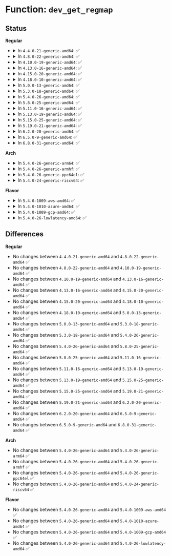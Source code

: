 # Function: <code>dev_get_regmap</code>

## Status
<b>Regular</b>
<ul>
<li>
<details>
<summary>In <code>4.4.0-21-generic-amd64</code>: ✅</summary>

```c
struct regmap * dev_get_regmap(struct device * dev, const char * name)
```

```json
{
  "name": "dev_get_regmap",
  "collision_type": "Unique Global",
  "inline_type": "No",
  "funcs": [
    {
      "addr": 18446744071584491728,
      "name": "dev_get_regmap",
      "external": true,
      "loc": "drivers/base/regmap/regmap.c:1126",
      "file": "drivers/base/regmap/regmap.c",
      "inline": "seen, unknown",
      "caller_inline": [],
      "caller_func": []
    }
  ],
  "symbols": [
    {
      "addr": 18446744071584491728,
      "name": "dev_get_regmap",
      "section": ".text",
      "bind": "STB_GLOBAL",
      "size": 45
    }
  ]
}
```
</details>
</li>
<li>
<details>
<summary>In <code>4.8.0-22-generic-amd64</code>: ✅</summary>

```c
struct regmap * dev_get_regmap(struct device * dev, const char * name)
```

```json
{
  "name": "dev_get_regmap",
  "collision_type": "Unique Global",
  "inline_type": "No",
  "funcs": [
    {
      "addr": 18446744071584838304,
      "name": "dev_get_regmap",
      "external": true,
      "loc": "drivers/base/regmap/regmap.c:1227",
      "file": "drivers/base/regmap/regmap.c",
      "inline": "seen, unknown",
      "caller_inline": [],
      "caller_func": []
    }
  ],
  "symbols": [
    {
      "addr": 18446744071584838304,
      "name": "dev_get_regmap",
      "section": ".text",
      "bind": "STB_GLOBAL",
      "size": 45
    }
  ]
}
```
</details>
</li>
<li>
<details>
<summary>In <code>4.10.0-19-generic-amd64</code>: ✅</summary>

```c
struct regmap * dev_get_regmap(struct device * dev, const char * name)
```

```json
{
  "name": "dev_get_regmap",
  "collision_type": "Unique Global",
  "inline_type": "No",
  "funcs": [
    {
      "addr": 18446744071585031600,
      "name": "dev_get_regmap",
      "external": true,
      "loc": "drivers/base/regmap/regmap.c:1259",
      "file": "drivers/base/regmap/regmap.c",
      "inline": "seen, unknown",
      "caller_inline": [],
      "caller_func": []
    }
  ],
  "symbols": [
    {
      "addr": 18446744071585031600,
      "name": "dev_get_regmap",
      "section": ".text",
      "bind": "STB_GLOBAL",
      "size": 45
    }
  ]
}
```
</details>
</li>
<li>
<details>
<summary>In <code>4.13.0-16-generic-amd64</code>: ✅</summary>

```c
struct regmap * dev_get_regmap(struct device * dev, const char * name)
```

```json
{
  "name": "dev_get_regmap",
  "collision_type": "Unique Global",
  "inline_type": "No",
  "funcs": [
    {
      "addr": 18446744071585116048,
      "name": "dev_get_regmap",
      "external": true,
      "loc": "drivers/base/regmap/regmap.c:1262",
      "file": "drivers/base/regmap/regmap.c",
      "inline": "seen, unknown",
      "caller_inline": [],
      "caller_func": []
    }
  ],
  "symbols": [
    {
      "addr": 18446744071585116048,
      "name": "dev_get_regmap",
      "section": ".text",
      "bind": "STB_GLOBAL",
      "size": 45
    }
  ]
}
```
</details>
</li>
<li>
<details>
<summary>In <code>4.15.0-20-generic-amd64</code>: ✅</summary>

```c
struct regmap * dev_get_regmap(struct device * dev, const char * name)
```

```json
{
  "name": "dev_get_regmap",
  "collision_type": "Unique Global",
  "inline_type": "No",
  "funcs": [
    {
      "addr": 18446744071585542480,
      "name": "dev_get_regmap",
      "external": true,
      "loc": "drivers/base/regmap/regmap.c:1341",
      "file": "drivers/base/regmap/regmap.c",
      "inline": "seen, unknown",
      "caller_inline": [],
      "caller_func": []
    }
  ],
  "symbols": [
    {
      "addr": 18446744071585542480,
      "name": "dev_get_regmap",
      "section": ".text",
      "bind": "STB_GLOBAL",
      "size": 45
    }
  ]
}
```
</details>
</li>
<li>
<details>
<summary>In <code>4.18.0-10-generic-amd64</code>: ✅</summary>

```c
struct regmap * dev_get_regmap(struct device * dev, const char * name)
```

```json
{
  "name": "dev_get_regmap",
  "collision_type": "Unique Global",
  "inline_type": "No",
  "funcs": [
    {
      "addr": 18446744071585786464,
      "name": "dev_get_regmap",
      "external": true,
      "loc": "drivers/base/regmap/regmap.c:1356",
      "file": "drivers/base/regmap/regmap.c",
      "inline": "seen, unknown",
      "caller_inline": [],
      "caller_func": []
    }
  ],
  "symbols": [
    {
      "addr": 18446744071585786464,
      "name": "dev_get_regmap",
      "section": ".text",
      "bind": "STB_GLOBAL",
      "size": 45
    }
  ]
}
```
</details>
</li>
<li>
<details>
<summary>In <code>5.0.0-13-generic-amd64</code>: ✅</summary>

```c
struct regmap * dev_get_regmap(struct device * dev, const char * name)
```

```json
{
  "name": "dev_get_regmap",
  "collision_type": "Unique Global",
  "inline_type": "No",
  "funcs": [
    {
      "addr": 18446744071585919584,
      "name": "dev_get_regmap",
      "external": true,
      "loc": "drivers/base/regmap/regmap.c:1394",
      "file": "drivers/base/regmap/regmap.c",
      "inline": "seen, unknown",
      "caller_inline": [],
      "caller_func": [
        "drivers/regulator/core.c:regulator_register",
        "drivers/regulator/core.c:regulator_register",
        "drivers/regulator/core.c:regulator_register"
      ]
    }
  ],
  "symbols": [
    {
      "addr": 18446744071585919584,
      "name": "dev_get_regmap",
      "section": ".text",
      "bind": "STB_GLOBAL",
      "size": 41
    }
  ]
}
```
</details>
</li>
<li>
<details>
<summary>In <code>5.3.0-18-generic-amd64</code>: ✅</summary>

```c
struct regmap * dev_get_regmap(struct device * dev, const char * name)
```

```json
{
  "name": "dev_get_regmap",
  "collision_type": "Unique Global",
  "inline_type": "No",
  "funcs": [
    {
      "addr": 18446744071586161600,
      "name": "dev_get_regmap",
      "external": true,
      "loc": "drivers/base/regmap/regmap.c:1390",
      "file": "drivers/base/regmap/regmap.c",
      "inline": "seen, unknown",
      "caller_inline": [],
      "caller_func": [
        "drivers/regulator/core.c:regulator_register",
        "drivers/regulator/core.c:regulator_register",
        "drivers/regulator/core.c:regulator_register"
      ]
    }
  ],
  "symbols": [
    {
      "addr": 18446744071586161600,
      "name": "dev_get_regmap",
      "section": ".text",
      "bind": "STB_GLOBAL",
      "size": 41
    }
  ]
}
```
</details>
</li>
<li>
<details>
<summary>In <code>5.4.0-26-generic-amd64</code>: ✅</summary>

```c
struct regmap * dev_get_regmap(struct device * dev, const char * name)
```

```json
{
  "name": "dev_get_regmap",
  "collision_type": "Unique Global",
  "inline_type": "No",
  "funcs": [
    {
      "addr": 18446744071586310000,
      "name": "dev_get_regmap",
      "external": true,
      "loc": "drivers/base/regmap/regmap.c:1390",
      "file": "drivers/base/regmap/regmap.c",
      "inline": "seen, unknown",
      "caller_inline": [],
      "caller_func": [
        "drivers/regulator/core.c:regulator_register",
        "drivers/regulator/core.c:regulator_register",
        "drivers/regulator/core.c:regulator_register"
      ]
    }
  ],
  "symbols": [
    {
      "addr": 18446744071586310000,
      "name": "dev_get_regmap",
      "section": ".text",
      "bind": "STB_GLOBAL",
      "size": 41
    }
  ]
}
```
</details>
</li>
<li>
<details>
<summary>In <code>5.8.0-25-generic-amd64</code>: ✅</summary>

```c
struct regmap * dev_get_regmap(struct device * dev, const char * name)
```

```json
{
  "name": "dev_get_regmap",
  "collision_type": "Unique Global",
  "inline_type": "No",
  "funcs": [
    {
      "addr": 18446744071587079792,
      "name": "dev_get_regmap",
      "external": true,
      "loc": "drivers/base/regmap/regmap.c:1384",
      "file": "drivers/base/regmap/regmap.c",
      "inline": "seen, unknown",
      "caller_inline": [],
      "caller_func": [
        "drivers/regulator/core.c:regulator_register",
        "drivers/regulator/core.c:regulator_register",
        "drivers/regulator/core.c:regulator_register"
      ]
    }
  ],
  "symbols": [
    {
      "addr": 18446744071587079792,
      "name": "dev_get_regmap",
      "section": ".text",
      "bind": "STB_GLOBAL",
      "size": 41
    }
  ]
}
```
</details>
</li>
<li>
<details>
<summary>In <code>5.11.0-16-generic-amd64</code>: ✅</summary>

```c
struct regmap * dev_get_regmap(struct device * dev, const char * name)
```

```json
{
  "name": "dev_get_regmap",
  "collision_type": "Unique Global",
  "inline_type": "No",
  "funcs": [
    {
      "addr": 18446744071587165440,
      "name": "dev_get_regmap",
      "external": true,
      "loc": "drivers/base/regmap/regmap.c:1530",
      "file": "drivers/base/regmap/regmap.c",
      "inline": "seen, unknown",
      "caller_inline": [],
      "caller_func": [
        "drivers/regulator/core.c:regulator_register",
        "drivers/regulator/core.c:regulator_register",
        "drivers/regulator/core.c:regulator_register"
      ]
    }
  ],
  "symbols": [
    {
      "addr": 18446744071587165440,
      "name": "dev_get_regmap",
      "section": ".text",
      "bind": "STB_GLOBAL",
      "size": 41
    }
  ]
}
```
</details>
</li>
<li>
<details>
<summary>In <code>5.13.0-19-generic-amd64</code>: ✅</summary>

```c
struct regmap * dev_get_regmap(struct device * dev, const char * name)
```

```json
{
  "name": "dev_get_regmap",
  "collision_type": "Unique Global",
  "inline_type": "No",
  "funcs": [
    {
      "addr": 18446744071587052960,
      "name": "dev_get_regmap",
      "external": true,
      "loc": "drivers/base/regmap/regmap.c:1530",
      "file": "drivers/base/regmap/regmap.c",
      "inline": "seen, unknown",
      "caller_inline": [],
      "caller_func": [
        "drivers/regulator/core.c:regulator_register",
        "drivers/regulator/core.c:regulator_register",
        "drivers/regulator/core.c:regulator_register"
      ]
    }
  ],
  "symbols": [
    {
      "addr": 18446744071587052960,
      "name": "dev_get_regmap",
      "section": ".text",
      "bind": "STB_GLOBAL",
      "size": 41
    }
  ]
}
```
</details>
</li>
<li>
<details>
<summary>In <code>5.15.0-25-generic-amd64</code>: ✅</summary>

```c
struct regmap * dev_get_regmap(struct device * dev, const char * name)
```

```json
{
  "name": "dev_get_regmap",
  "collision_type": "Unique Global",
  "inline_type": "No",
  "funcs": [
    {
      "addr": 18446744071587622960,
      "name": "dev_get_regmap",
      "external": true,
      "loc": "drivers/base/regmap/regmap.c:1571",
      "file": "drivers/base/regmap/regmap.c",
      "inline": "seen, unknown",
      "caller_inline": [],
      "caller_func": [
        "drivers/regulator/core.c:regulator_register",
        "drivers/regulator/core.c:regulator_register",
        "drivers/regulator/core.c:regulator_register"
      ]
    }
  ],
  "symbols": [
    {
      "addr": 18446744071587622960,
      "name": "dev_get_regmap",
      "section": ".text",
      "bind": "STB_GLOBAL",
      "size": 41
    }
  ]
}
```
</details>
</li>
<li>
<details>
<summary>In <code>5.19.0-21-generic-amd64</code>: ✅</summary>

```c
struct regmap * dev_get_regmap(struct device * dev, const char * name)
```

```json
{
  "name": "dev_get_regmap",
  "collision_type": "Unique Global",
  "inline_type": "No",
  "funcs": [
    {
      "addr": 18446744071588964992,
      "name": "dev_get_regmap",
      "external": true,
      "loc": "drivers/base/regmap/regmap.c:1590",
      "file": "drivers/base/regmap/regmap.c",
      "inline": "seen, unknown",
      "caller_inline": [],
      "caller_func": [
        "drivers/regulator/core.c:regulator_register",
        "drivers/regulator/core.c:regulator_register",
        "drivers/regulator/core.c:regulator_register"
      ]
    }
  ],
  "symbols": [
    {
      "addr": 18446744071588964992,
      "name": "dev_get_regmap",
      "section": ".text",
      "bind": "STB_GLOBAL",
      "size": 53
    }
  ]
}
```
</details>
</li>
<li>
<details>
<summary>In <code>6.2.0-20-generic-amd64</code>: ✅</summary>

```c
struct regmap * dev_get_regmap(struct device * dev, const char * name)
```

```json
{
  "name": "dev_get_regmap",
  "collision_type": "Unique Global",
  "inline_type": "No",
  "funcs": [
    {
      "addr": 18446744071590482960,
      "name": "dev_get_regmap",
      "external": true,
      "loc": "drivers/base/regmap/regmap.c:1592",
      "file": "drivers/base/regmap/regmap.c",
      "inline": "seen, unknown",
      "caller_inline": [],
      "caller_func": [
        "drivers/regulator/core.c:regulator_register",
        "drivers/regulator/core.c:regulator_register",
        "drivers/regulator/core.c:regulator_register"
      ]
    }
  ],
  "symbols": [
    {
      "addr": 18446744071590482960,
      "name": "dev_get_regmap",
      "section": ".text",
      "bind": "STB_GLOBAL",
      "size": 53
    }
  ]
}
```
</details>
</li>
<li>
<details>
<summary>In <code>6.5.0-9-generic-amd64</code>: ✅</summary>

```c
struct regmap * dev_get_regmap(struct device * dev, const char * name)
```

```json
{
  "name": "dev_get_regmap",
  "collision_type": "Unique Global",
  "inline_type": "No",
  "funcs": [
    {
      "addr": 18446744071590805760,
      "name": "dev_get_regmap",
      "external": true,
      "loc": "drivers/base/regmap/regmap.c:1592",
      "file": "drivers/base/regmap/regmap.c",
      "inline": "seen, unknown",
      "caller_inline": [],
      "caller_func": [
        "drivers/regulator/core.c:regulator_register",
        "drivers/regulator/core.c:regulator_register",
        "drivers/regulator/core.c:regulator_register",
        "drivers/i2c/busses/i2c-designware-platdrv.c:dw_i2c_plat_probe"
      ]
    }
  ],
  "symbols": [
    {
      "addr": 18446744071590805760,
      "name": "dev_get_regmap",
      "section": ".text",
      "bind": "STB_GLOBAL",
      "size": 53
    }
  ]
}
```
</details>
</li>
<li>
<details>
<summary>In <code>6.8.0-31-generic-amd64</code>: ✅</summary>

```c
struct regmap * dev_get_regmap(struct device * dev, const char * name)
```

```json
{
  "name": "dev_get_regmap",
  "collision_type": "Unique Global",
  "inline_type": "No",
  "funcs": [
    {
      "addr": 18446744071591149136,
      "name": "dev_get_regmap",
      "external": true,
      "loc": "drivers/base/regmap/regmap.c:1498",
      "file": "drivers/base/regmap/regmap.c",
      "inline": "seen, unknown",
      "caller_inline": [],
      "caller_func": [
        "drivers/regulator/core.c:regulator_register",
        "drivers/regulator/core.c:regulator_register",
        "drivers/regulator/core.c:regulator_register",
        "drivers/i2c/busses/i2c-designware-platdrv.c:dw_i2c_plat_probe"
      ]
    }
  ],
  "symbols": [
    {
      "addr": 18446744071591149136,
      "name": "dev_get_regmap",
      "section": ".text",
      "bind": "STB_GLOBAL",
      "size": 53
    }
  ]
}
```
</details>
</li>
</ul>
<b>Arch</b>
<ul>
<li>
<details>
<summary>In <code>5.4.0-26-generic-arm64</code>: ✅</summary>

```c
struct regmap * dev_get_regmap(struct device * dev, const char * name)
```

```json
{
  "name": "dev_get_regmap",
  "collision_type": "Unique Global",
  "inline_type": "No",
  "funcs": [
    {
      "addr": 18446603336499144736,
      "name": "dev_get_regmap",
      "external": true,
      "loc": "drivers/base/regmap/regmap.c:1390",
      "file": "drivers/base/regmap/regmap.c",
      "inline": "seen, unknown",
      "caller_inline": [],
      "caller_func": [
        "drivers/regulator/core.c:regulator_register",
        "drivers/regulator/core.c:regulator_register",
        "drivers/regulator/core.c:regulator_register",
        "drivers/power/reset/sc27xx-poweroff.c:sc27xx_poweroff_probe"
      ]
    }
  ],
  "symbols": [
    {
      "addr": 18446603336499144736,
      "name": "dev_get_regmap",
      "section": ".text",
      "bind": "STB_GLOBAL",
      "size": 76
    }
  ]
}
```
</details>
</li>
<li>
<details>
<summary>In <code>5.4.0-26-generic-armhf</code>: ✅</summary>

```c
struct regmap * dev_get_regmap(struct device * dev, const char * name)
```

```json
{
  "name": "dev_get_regmap",
  "collision_type": "Unique Global",
  "inline_type": "No",
  "funcs": [
    {
      "addr": 3231680840,
      "name": "dev_get_regmap",
      "external": true,
      "loc": "drivers/base/regmap/regmap.c:1390",
      "file": "drivers/base/regmap/regmap.c",
      "inline": "seen, unknown",
      "caller_inline": [],
      "caller_func": [
        "drivers/regulator/core.c:regulator_register",
        "drivers/regulator/core.c:regulator_register",
        "drivers/regulator/core.c:regulator_register"
      ]
    }
  ],
  "symbols": [
    {
      "addr": 3231680840,
      "name": "dev_get_regmap",
      "section": ".text",
      "bind": "STB_GLOBAL",
      "size": 56
    }
  ]
}
```
</details>
</li>
<li>
<details>
<summary>In <code>5.4.0-26-generic-ppc64el</code>: ✅</summary>

```c
struct regmap * dev_get_regmap(struct device * dev, const char * name)
```

```json
{
  "name": "dev_get_regmap",
  "collision_type": "Unique Global",
  "inline_type": "No",
  "funcs": [
    {
      "addr": 13835058055292338400,
      "name": "dev_get_regmap",
      "external": true,
      "loc": "drivers/base/regmap/regmap.c:1390",
      "file": "drivers/base/regmap/regmap.c",
      "inline": "seen, unknown",
      "caller_inline": [],
      "caller_func": [
        "drivers/regulator/core.c:regulator_register",
        "drivers/regulator/core.c:regulator_register",
        "drivers/regulator/core.c:regulator_register"
      ]
    }
  ],
  "symbols": [
    {
      "addr": 13835058055292338400,
      "name": "dev_get_regmap",
      "section": ".text",
      "bind": "STB_GLOBAL",
      "size": 84
    }
  ]
}
```
</details>
</li>
<li>
<details>
<summary>In <code>5.4.0-24-generic-riscv64</code>: ✅</summary>

```c
struct regmap * dev_get_regmap(struct device * dev, const char * name)
```

```json
{
  "name": "dev_get_regmap",
  "collision_type": "Unique Global",
  "inline_type": "No",
  "funcs": [
    {
      "addr": 18446743936276448212,
      "name": "dev_get_regmap",
      "external": true,
      "loc": "drivers/base/regmap/regmap.c:1390",
      "file": "drivers/base/regmap/regmap.c",
      "inline": "seen, unknown",
      "caller_inline": [],
      "caller_func": [
        "drivers/regulator/core.c:regulator_register",
        "drivers/regulator/core.c:regulator_register",
        "drivers/regulator/core.c:regulator_register"
      ]
    }
  ],
  "symbols": [
    {
      "addr": 18446743936276448212,
      "name": "dev_get_regmap",
      "section": ".text",
      "bind": "STB_GLOBAL",
      "size": 70
    }
  ]
}
```
</details>
</li>
</ul>
<b>Flavor</b>
<ul>
<li>
<details>
<summary>In <code>5.4.0-1009-aws-amd64</code>: ✅</summary>

```c
struct regmap * dev_get_regmap(struct device * dev, const char * name)
```

```json
{
  "name": "dev_get_regmap",
  "collision_type": "Unique Global",
  "inline_type": "No",
  "funcs": [
    {
      "addr": 18446744071586073248,
      "name": "dev_get_regmap",
      "external": true,
      "loc": "drivers/base/regmap/regmap.c:1390",
      "file": "drivers/base/regmap/regmap.c",
      "inline": "seen, unknown",
      "caller_inline": [],
      "caller_func": [
        "drivers/regulator/core.c:regulator_register",
        "drivers/regulator/core.c:regulator_register",
        "drivers/regulator/core.c:regulator_register"
      ]
    }
  ],
  "symbols": [
    {
      "addr": 18446744071586073248,
      "name": "dev_get_regmap",
      "section": ".text",
      "bind": "STB_GLOBAL",
      "size": 41
    }
  ]
}
```
</details>
</li>
<li>
<details>
<summary>In <code>5.4.0-1010-azure-amd64</code>: ✅</summary>

```c
struct regmap * dev_get_regmap(struct device * dev, const char * name)
```

```json
{
  "name": "dev_get_regmap",
  "collision_type": "Unique Global",
  "inline_type": "No",
  "funcs": [
    {
      "addr": 18446744071585919200,
      "name": "dev_get_regmap",
      "external": true,
      "loc": "drivers/base/regmap/regmap.c:1390",
      "file": "drivers/base/regmap/regmap.c",
      "inline": "seen, unknown",
      "caller_inline": [],
      "caller_func": [
        "drivers/regulator/core.c:regulator_register",
        "drivers/regulator/core.c:regulator_register",
        "drivers/regulator/core.c:regulator_register"
      ]
    }
  ],
  "symbols": [
    {
      "addr": 18446744071585919200,
      "name": "dev_get_regmap",
      "section": ".text",
      "bind": "STB_GLOBAL",
      "size": 41
    }
  ]
}
```
</details>
</li>
<li>
<details>
<summary>In <code>5.4.0-1009-gcp-amd64</code>: ✅</summary>

```c
struct regmap * dev_get_regmap(struct device * dev, const char * name)
```

```json
{
  "name": "dev_get_regmap",
  "collision_type": "Unique Global",
  "inline_type": "No",
  "funcs": [
    {
      "addr": 18446744071586257968,
      "name": "dev_get_regmap",
      "external": true,
      "loc": "drivers/base/regmap/regmap.c:1390",
      "file": "drivers/base/regmap/regmap.c",
      "inline": "seen, unknown",
      "caller_inline": [],
      "caller_func": [
        "drivers/regulator/core.c:regulator_register",
        "drivers/regulator/core.c:regulator_register",
        "drivers/regulator/core.c:regulator_register"
      ]
    }
  ],
  "symbols": [
    {
      "addr": 18446744071586257968,
      "name": "dev_get_regmap",
      "section": ".text",
      "bind": "STB_GLOBAL",
      "size": 41
    }
  ]
}
```
</details>
</li>
<li>
<details>
<summary>In <code>5.4.0-26-lowlatency-amd64</code>: ✅</summary>

```c
struct regmap * dev_get_regmap(struct device * dev, const char * name)
```

```json
{
  "name": "dev_get_regmap",
  "collision_type": "Unique Global",
  "inline_type": "No",
  "funcs": [
    {
      "addr": 18446744071586368912,
      "name": "dev_get_regmap",
      "external": true,
      "loc": "drivers/base/regmap/regmap.c:1390",
      "file": "drivers/base/regmap/regmap.c",
      "inline": "seen, unknown",
      "caller_inline": [],
      "caller_func": [
        "drivers/regulator/core.c:regulator_register",
        "drivers/regulator/core.c:regulator_register",
        "drivers/regulator/core.c:regulator_register"
      ]
    }
  ],
  "symbols": [
    {
      "addr": 18446744071586368912,
      "name": "dev_get_regmap",
      "section": ".text",
      "bind": "STB_GLOBAL",
      "size": 41
    }
  ]
}
```
</details>
</li>
</ul>

## Differences
<b>Regular</b>
<ul>
<li>
No changes between <code>4.4.0-21-generic-amd64</code> and <code>4.8.0-22-generic-amd64</code> ✅
</li>
<li>
No changes between <code>4.8.0-22-generic-amd64</code> and <code>4.10.0-19-generic-amd64</code> ✅
</li>
<li>
No changes between <code>4.10.0-19-generic-amd64</code> and <code>4.13.0-16-generic-amd64</code> ✅
</li>
<li>
No changes between <code>4.13.0-16-generic-amd64</code> and <code>4.15.0-20-generic-amd64</code> ✅
</li>
<li>
No changes between <code>4.15.0-20-generic-amd64</code> and <code>4.18.0-10-generic-amd64</code> ✅
</li>
<li>
No changes between <code>4.18.0-10-generic-amd64</code> and <code>5.0.0-13-generic-amd64</code> ✅
</li>
<li>
No changes between <code>5.0.0-13-generic-amd64</code> and <code>5.3.0-18-generic-amd64</code> ✅
</li>
<li>
No changes between <code>5.3.0-18-generic-amd64</code> and <code>5.4.0-26-generic-amd64</code> ✅
</li>
<li>
No changes between <code>5.4.0-26-generic-amd64</code> and <code>5.8.0-25-generic-amd64</code> ✅
</li>
<li>
No changes between <code>5.8.0-25-generic-amd64</code> and <code>5.11.0-16-generic-amd64</code> ✅
</li>
<li>
No changes between <code>5.11.0-16-generic-amd64</code> and <code>5.13.0-19-generic-amd64</code> ✅
</li>
<li>
No changes between <code>5.13.0-19-generic-amd64</code> and <code>5.15.0-25-generic-amd64</code> ✅
</li>
<li>
No changes between <code>5.15.0-25-generic-amd64</code> and <code>5.19.0-21-generic-amd64</code> ✅
</li>
<li>
No changes between <code>5.19.0-21-generic-amd64</code> and <code>6.2.0-20-generic-amd64</code> ✅
</li>
<li>
No changes between <code>6.2.0-20-generic-amd64</code> and <code>6.5.0-9-generic-amd64</code> ✅
</li>
<li>
No changes between <code>6.5.0-9-generic-amd64</code> and <code>6.8.0-31-generic-amd64</code> ✅
</li>
</ul>
<b>Arch</b>
<ul>
<li>
No changes between <code>5.4.0-26-generic-amd64</code> and <code>5.4.0-26-generic-arm64</code> ✅
</li>
<li>
No changes between <code>5.4.0-26-generic-amd64</code> and <code>5.4.0-26-generic-armhf</code> ✅
</li>
<li>
No changes between <code>5.4.0-26-generic-amd64</code> and <code>5.4.0-26-generic-ppc64el</code> ✅
</li>
<li>
No changes between <code>5.4.0-26-generic-amd64</code> and <code>5.4.0-24-generic-riscv64</code> ✅
</li>
</ul>
<b>Flavor</b>
<ul>
<li>
No changes between <code>5.4.0-26-generic-amd64</code> and <code>5.4.0-1009-aws-amd64</code> ✅
</li>
<li>
No changes between <code>5.4.0-26-generic-amd64</code> and <code>5.4.0-1010-azure-amd64</code> ✅
</li>
<li>
No changes between <code>5.4.0-26-generic-amd64</code> and <code>5.4.0-1009-gcp-amd64</code> ✅
</li>
<li>
No changes between <code>5.4.0-26-generic-amd64</code> and <code>5.4.0-26-lowlatency-amd64</code> ✅
</li>
</ul>
